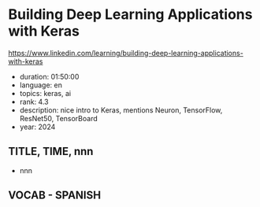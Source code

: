 # Building Deep Learning Applications with Keras

https://www.linkedin.com/learning/building-deep-learning-applications-with-keras

- duration: 01:50:00
- language: en
- topics: keras, ai
- rank: 4.3
- description: nice intro to Keras, mentions Neuron, TensorFlow, ResNet50, TensorBoard
- year: 2024

## TITLE, TIME, nnn

- nnn

## VOCAB - SPANISH

```
```
